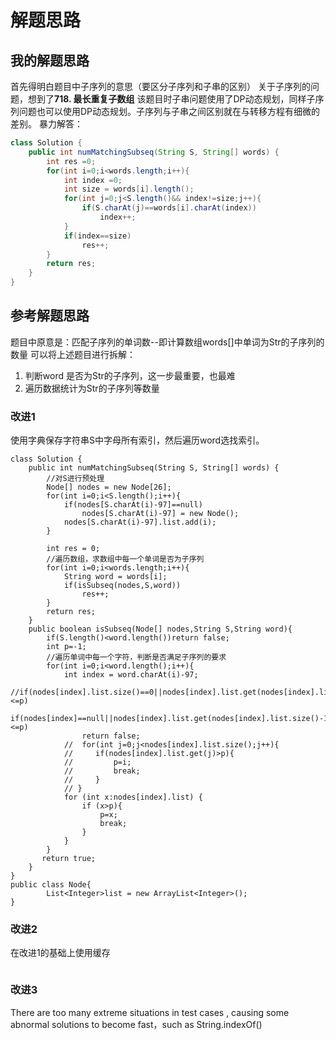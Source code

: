 # 解题思路

## 我的解题思路
首先得明白题目中子序列的意思（要区分子序列和子串的区别）
关于子序列的问题，想到了**718. 最长重复子数组** 该题目时子串问题使用了DP动态规划，同样子序列问题也可以使用DP动态规划。子序列与子串之间区别就在与转移方程有细微的差别。
暴力解答：
``` JAVA
class Solution {
    public int numMatchingSubseq(String S, String[] words) {
        int res =0;
        for(int i=0;i<words.length;i++){
            int index =0;
            int size = words[i].length();
            for(int j=0;j<S.length()&& index!=size;j++){
                if(S.charAt(j)==words[i].charAt(index))
                    index++;
            }
            if(index==size)
                res++;
        }
        return res;
    }
}
```

## 参考解题思路
题目中原意是：匹配子序列的单词数--即计算数组words[]中单词为Str的子序列的数量
可以将上述题目进行拆解：
1. 判断word 是否为Str的子序列，这一步最重要，也最难
2. 遍历数据统计为Str的子序列等数量

### 改进1
使用字典保存字符串S中字母所有索引，然后遍历word选找索引。
```
class Solution {
    public int numMatchingSubseq(String S, String[] words) {
        //对S进行预处理
        Node[] nodes = new Node[26];
        for(int i=0;i<S.length();i++){
            if(nodes[S.charAt(i)-97]==null)
                nodes[S.charAt(i)-97] = new Node();
            nodes[S.charAt(i)-97].list.add(i);
        }

        int res = 0;
        //遍历数组，求数组中每一个单词是否为子序列
        for(int i=0;i<words.length;i++){
            String word = words[i];
            if(isSubseq(nodes,S,word))
                res++;
        }
        return res;
    }
    public boolean isSubseq(Node[] nodes,String S,String word){
        if(S.length()<word.length())return false;
        int p=-1;
        //遍历单词中每一个字符，判断是否满足子序列的要求
        for(int i=0;i<word.length();i++){
            int index = word.charAt(i)-97;
            //if(nodes[index].list.size()==0||nodes[index].list.get(nodes[index].list.size()-1)<=p)
            if(nodes[index]==null||nodes[index].list.get(nodes[index].list.size()-1)<=p)
                return false;
            //  for(int j=0;j<nodes[index].list.size();j++){
            //     if(nodes[index].list.get(j)>p){
            //         p=i;
            //         break;
            //     }
            // }
            for (int x:nodes[index].list) {
                if (x>p){
                    p=x;
                    break;
                }
            }
        }
       return true;
    }
}
public class Node{
        List<Integer>list = new ArrayList<Integer>();
}
```

### 改进2
在改进1的基础上使用缓存
```
```



### 改进3
There are too many extreme situations in test cases , causing some abnormal solutions to become fast，such as String.indexOf()
```

```















